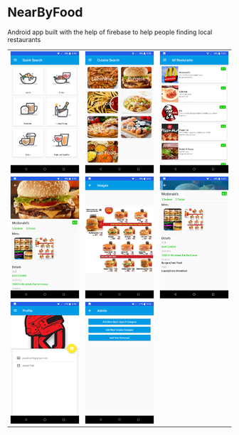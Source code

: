 # NearByFood

Android app built with the help of firebase to help people finding local restaurants
<table style="width:100%">
  <tr>
    <th><img src="https://github.com/jawadturk/NearByFood/blob/master/Project%20images/Screenshot_20180815-211048.png" width="400"></th>
    <th><img src="https://github.com/jawadturk/NearByFood/blob/master/Project%20images/Screenshot_20180815-211056.png" width="400"></th>
     <th><img src="https://github.com/jawadturk/NearByFood/blob/master/Project%20images/Screenshot_20180815-211203.png" width="400"></th>

 </tr>
  <tr>
    <td><img src="https://github.com/jawadturk/NearByFood/blob/master/Project%20images/Screenshot_20180815-211215.png" width="400"></td>
    <td><img src="https://github.com/jawadturk/NearByFood/blob/master/Project%20images/Screenshot_20180815-211219.png" width="400"></td>
    <td><img src="https://github.com/jawadturk/NearByFood/blob/master/Project%20images/Screenshot_20180815-211224.png" width="400"></td>
  </tr>
    <tr>
    <td><img src="https://github.com/jawadturk/NearByFood/blob/master/Project%20images/Screenshot_20180815-211305.png" width="400"></td>
    <td><img src="https://github.com/jawadturk/NearByFood/blob/master/Project%20images/Screenshot_20180815-211311.png" width="400"></td>
  </tr>
</table>


